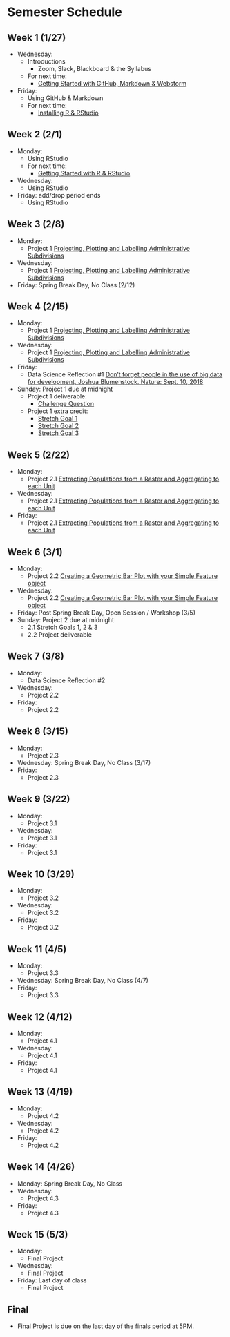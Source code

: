 # Semester Schedule

## Week 1 (1/27)
- Wednesday:
	- Introductions
		- Zoom, Slack, Blackboard & the Syllabus
	- For next time:
		- [Getting Started with GitHub, Markdown & Webstorm](https://tyler-frazier.github.io/dsbook/gitstart.html)
- Friday:
	- Using GitHub & Markdown
	- For next time:
		- [Installing R & RStudio](https://tyler-frazier.github.io/dsbook/rinstall.html)
	
## Week 2 (2/1)
- Monday:
	- Using RStudio
	- For next time:
	  - [Getting Started with R & RStudio](https://tyler-frazier.github.io/dsbook/rstart.html)
- Wednesday:
	- Using RStudio
- Friday: add/drop period ends
	- Using RStudio

## Week 3 (2/8)
- Monday:
	- Project 1 [Projecting, Plotting and Labelling Administrative Subdivisions](https://tyler-frazier.github.io/dsbook/describe.html#projecting-plotting-and-labelling-administrative-subdivisions)
- Wednesday:
	- Project 1 [Projecting, Plotting and Labelling Administrative Subdivisions](https://tyler-frazier.github.io/dsbook/describe.html#projecting-plotting-and-labelling-administrative-subdivisions)
- Friday: Spring Break Day, No Class (2/12)

## Week 4 (2/15)
- Monday:
	- Project 1 [Projecting, Plotting and Labelling Administrative Subdivisions](https://tyler-frazier.github.io/dsbook/describe.html#projecting-plotting-and-labelling-administrative-subdivisions)
- Wednesday:
	- Project 1 [Projecting, Plotting and Labelling Administrative Subdivisions](https://tyler-frazier.github.io/dsbook/describe.html#projecting-plotting-and-labelling-administrative-subdivisions)
- Friday:
	- Data Science Reflection #1 [Don’t forget people in the use of big data for development, Joshua Blumenstock.  Nature: Sept. 10, 2018](https://www.nature.com/articles/d41586-018-06215-5)
- Sunday: Project 1 due at midnight
	- Project 1 deliverable:
		- [Challenge Question](https://tyler-frazier.github.io/dsbook/describe.html#challenge-question)
	- Project 1 extra credit:
	  	- [Stretch Goal 1](https://tyler-frazier.github.io/dsbook/describe.html#stretch-goal-1)
		- [Stretch Goal 2](https://tyler-frazier.github.io/dsbook/describe.html#stretch-goal-2)
		- [Stretch Goal 3](https://tyler-frazier.github.io/dsbook/describe.html#stretch-goal-3)
	
## Week 5 (2/22)
- Monday:
	- Project 2.1 [Extracting Populations from a Raster and Aggregating to each Unit](https://tyler-frazier.github.io/dsbook/describe.html#extracting-populations-from-a-raster-and-aggregating-to-each-unit)
- Wednesday:
	- Project 2.1 [Extracting Populations from a Raster and Aggregating to each Unit](https://tyler-frazier.github.io/dsbook/describe.html#extracting-populations-from-a-raster-and-aggregating-to-each-unit)
- Friday:
	- Project 2.1 [Extracting Populations from a Raster and Aggregating to each Unit](https://tyler-frazier.github.io/dsbook/describe.html#extracting-populations-from-a-raster-and-aggregating-to-each-unit)

## Week 6 (3/1)
- Monday:
	- Project 2.2 [Creating a Geometric Bar Plot with your Simple Feature object](https://tyler-frazier.github.io/dsbook/describe.html#creating-a-geometric-bar-plot-with-your-simple-feature-object)
- Wednesday:
	- Project 2.2 [Creating a Geometric Bar Plot with your Simple Feature object](https://tyler-frazier.github.io/dsbook/describe.html#creating-a-geometric-bar-plot-with-your-simple-feature-object)
- Friday: Post Spring Break Day, Open Session / Workshop (3/5)
- Sunday: Project 2 due at midnight
	- 2.1 Stretch Goals 1, 2 & 3
	- 2.2 Project deliverable

## Week 7 (3/8)
- Monday:
	- Data Science Reflection #2
- Wednesday:
	- Project 2.2
- Friday:
	- Project 2.2

## Week 8 (3/15)
- Monday:
	- Project 2.3
- Wednesday: Spring Break Day, No Class (3/17)
- Friday:
	- Project 2.3

## Week 9 (3/22)
- Monday:
	- Project 3.1
- Wednesday:
	- Project 3.1
- Friday:
	- Project 3.1

## Week 10 (3/29)
- Monday:
	- Project 3.2
- Wednesday:
	- Project 3.2
- Friday:
	- Project 3.2

## Week 11 (4/5)
- Monday:
	- Project 3.3
- Wednesday: Spring Break Day, No Class (4/7)
- Friday:
	- Project 3.3

## Week 12 (4/12)
- Monday:
	- Project 4.1
- Wednesday:
	- Project 4.1
- Friday:
	- Project 4.1

## Week 13 (4/19)
- Monday:
	- Project 4.2
- Wednesday:
	- Project 4.2
- Friday:
	- Project 4.2

## Week 14 (4/26)
- Monday: Spring Break Day, No Class
- Wednesday:
	- Project 4.3
- Friday:
	- Project 4.3

## Week 15 (5/3)
- Monday:
	- Final Project
- Wednesday:
	- Final Project
- Friday: Last day of class
	- Final Project
	
## Final
- Final Project is due on the last day of the finals period at 5PM.

